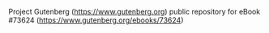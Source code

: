 Project Gutenberg (https://www.gutenberg.org) public repository for eBook #73624 (https://www.gutenberg.org/ebooks/73624)
